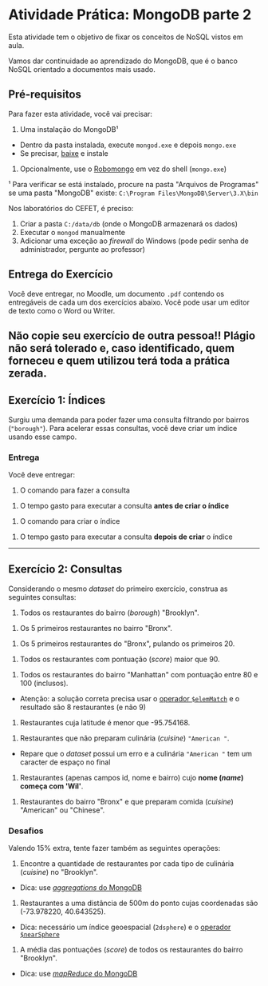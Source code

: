 <!--
  Resolução do exercício: http://www.w3resource.com/mongodb-exercises/
-->
# Atividade Prática: **MongoDB** parte 2

Esta atividade tem o objetivo de fixar os conceitos de NoSQL vistos em
aula.

Vamos dar continuidade ao aprendizado do MongoDB, que é o banco NoSQL
orientado a documentos mais usado.

## Pré-requisitos

Para fazer esta atividade, você vai precisar:

1. Uma instalação do MongoDB¹
  - Dentro da pasta instalada, execute `mongod.exe` e depois `mongo.exe`
  - Se precisar, [baixe](https://www.mongodb.org/downloads) e instale
1. Opcionalmente, use o [Robomongo](http://robomongo.org/) em vez do
  shell (`mongo.exe`)

¹ Para verificar se está instalado, procure na pasta "Arquivos de Programas"
se uma pasta "MongoDB" existe:
  `C:\Program Files\MongoDB\Server\3.X\bin`

Nos laboratórios do CEFET, é preciso:
1. Criar a pasta `C:/data/db` (onde o MongoDB armazenará os dados)
1. Executar o `mongod` manualmente
1. Adicionar uma exceção ao _firewall_ do Windows
  (pode pedir senha de administrador, pergunte ao
    professor)

## Entrega do Exercício

Você deve entregar, no Moodle, um documento `.pdf` contendo os entregáveis de
cada um dos exercícios abaixo. Você pode usar um editor de texto como o Word ou
Writer.

**Não copie seu exercício de outra pessoa!!** Plágio não será tolerado e, caso identificado, **quem forneceu e quem utilizou** terá toda a prática **zerada**.
---
## Exercício 1: Índices

Surgiu uma demanda para poder fazer uma consulta filtrando por
bairros (`"borough"`). Para acelerar essas consultas, você deve criar um
índice usando esse campo.

### Entrega

Você deve entregar:

1. O comando para fazer a consulta

  <!-- db.restaurants.find({ borough: 'Manhattan' }); -->
1. O tempo gasto para executar a consulta **antes de criar o índice**

  <!-- db.restaurants.find({ borough: 'Manhattan' }).explain(true); -->
1. O comando para criar o índice

  <!-- db.restaurants.createIndex({'borough':1}); -->
1. O tempo gasto para executar a consulta **depois de criar** o índice

  <!-- db.restaurants.find({ borough: 'Manhattan' }).explain(true); -->

---
## Exercício 2: **Consultas**

Considerando o mesmo _dataset_ do primeiro exercício, construa as
seguintes consultas:

1. Todos os restaurantes do bairro (_borough_) "Brooklyn".

  <!-- db.restaurants.find({ borough: 'Brooklyn' }); -->
1. Os 5 primeiros restaurantes no bairro "Bronx".

  <!-- db.restaurants.find({ borough: 'Bronx' }).limit(5); -->
1. Os 5 primeiros restaurantes do "Bronx", pulando os primeiros 20.

  <!-- db.restaurants.find({ borough: 'Manhattan' }).skip(20).limit(5); -->
1. Todos os restaurantes com pontuação (_score_) maior que 90.

  <!-- db.restaurants.find({ 'grades.score': { $gt: 90 } }); -->
1. Todos os restaurantes do bairro "Manhattan" com pontuação entre 80 e
  100 (inclusos).
  - Atenção: a solução correta precisa usar o [operador `$elemMatch`][elemMatch]
    e o resultado são 8 restaurantes (e não 9)

  <!--
    // solução incorreta:
    // semântica: um restaurante deve conter ao menos uma nota >= 80
    // e outra <= 100
    db.restaurants.find({
      borough: 'Manhattan',
      'grades.score': {
        $and: [80, 100]
      }
    });
    // solução correta:
    // semântica: um restaurante deve coxnter, ao mesmo tempo, ao menos uma nota
    // que esteja >= 80 e <= 100
    db.restaurants.find({
      borough: 'Manhattan',
      grades : {
        $elemMatch: {
          score: {
            $gte: 80,
            $lte :100
          }
        }
      }
    });
  -->
1. Restaurantes cuja latitude é menor que -95.754168.

  <!-- db.restaurants.find({ 'address.coords.0': { $lt: -95.754168 } }); -->
1. Restaurantes que não preparam culinária (_cuisine_) `"American "`.
  - Repare que o _dataset_ possui um erro e a culinária `"American "` tem um
    caracter de espaço no final

    <!-- db.restaurants.find({ cuisine: {$ne: 'American '} }); -->
1. Restaurantes (apenas campos id, nome e bairro) cujo **nome (_name_)
  começa com 'Wil'**.

  <!-- db.restaurants.find({ name: /^Wil/i }, { name: 1, borough: 1}); -->
1. Restaurantes do bairro "Bronx" e que preparam comida (_cuisine_)
  "American" ou "Chinese".

  <!--
    db.restaurants.find({
      borough: 'Bronx',
      $or: [
        { cuisine: 'American '},
        { cuisine: 'Chinese' }
      ]
    });
  -->

### Desafios

Valendo 15% extra, tente fazer também as seguintes operações:

1. Encontre a quantidade de restaurantes por cada tipo de culinária
  (_cuisine_) no "Brooklyn".
  - Dica: use [_aggregations_ do MongoDB][aggregations]

  <!--
  db.restaurants.aggregate([
    {
        $group: {
            _id: '$borough',
            qtde: { $sum: 1 }
        }
    }
  ]);
  -->
1. Restaurantes a uma distância de 500m do ponto cujas coordenadas são
  (-73.978220, 40.643525).
  - Dica: necessário um índice geoespacial (`2dsphere`) e
    o [operador `$nearSphere`][near]

    <!--
    db.restaurants.ensureIndex({"address.coord": "2dsphere"});
    // usando $nearSphere
    db.restaurants.find({
      "address.coord": {
          $nearSphere: {
              $geometry: {
                  type: "Point",
                  coordinates: [ -73.9784606, 40.6434024 ]
              },
              $maxDistance: 550
          }
      }
    });
    // usando $near
    db.restaurants.find({
      "address.coord": {
        $near: [ -73.9667, 40.78 ],
        $maxDistance: 500
      }
    });
    -->
1. A média das pontuações (_score_) de todos os restaurantes do
  bairro "Brooklyn".
  - Dica: use [_mapReduce_ do MongoDB][mapreduce]

    <!--
    db.restaurants.mapReduce(
      // funcao "map"
      function map() {
          // emite pares para este restaurante: <bairro, array_com_todas_as_notas>
          var bairroDesteRestaurante = this.borough;
          var avaliacoes = this.grades;
          var todasNotasDesteRestaurante = avaliacoes.map(
              function(avaliacao) {
                  return avaliacao.score || 0;
              }
          );
          emit(bairroDesteRestaurante, todasNotasDesteRestaurante);
      },
      // funcao "reduce"
      function reduce(bairro, notas) {
          // "notas" eh um array de arrays
          // antes de usa-lo, vamos "achatar" de forma que fique um arrayzao
          notas = notas.reduce(function(a,b) {
              if (!Array.isArray(b)) b = [b];
              return a.concat(b);
          }, []);
          // soma todos os itens do array e divide pelo tamanho (pra tirar a media)
          return Array.sum(scores)/scores.length;
      },
      {
          query: {},
          // nome da "collection" onde os resultados serao colocados
          out: "media-de-notas"
      }
  );
  -->

[near]: https://docs.mongodb.com/manual/reference/operator/query/near/#op._S_nearM
[aggregations]: https://docs.mongodb.com/manual/aggregation/
[elemMatch]: https://docs.mongodb.com/manual/reference/operator/query/elemMatch/
[mapreduce]: https://docs.mongodb.com/manual/core/map-reduce/
